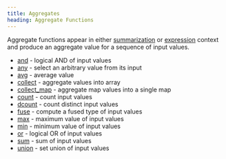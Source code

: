 ```yaml
---
title: Aggregates
heading: Aggregate Functions
---
```


Aggregate functions appear in either [summarization](../operators/summarize)
or [expression](../expressions.md#aggregate-function-calls) context and produce an aggregate
value for a sequence of input values.

- [and](and) - logical AND of input values
- [any](any) - select an arbitrary value from its input
- [avg](avg) - average value
- [collect](collect) - aggregate values into array
- [collect_map](collect_map) - aggregate map values into a single map
- [count](count) - count input values
- [dcount](dcount) - count distinct input values
- [fuse](fuse) - compute a fused type of input values
- [max](max) - maximum value of input values
- [min](min) - minimum value of input values
- [or](or) - logical OR of input values
- [sum](sum) - sum of input values
- [union](union) - set union of input values
